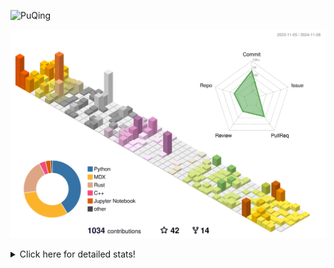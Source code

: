 ![PuQing](https://user-images.githubusercontent.com/27223114/171565019-9a56fae6-b08b-421f-99db-7e830da42371.png)

![](./profile-3d-contrib/profile-season-animate.svg)

<details>
<summary>Click here for detailed stats!</summary>

<!--START_SECTION:waka-->
![Lines of code](https://img.shields.io/badge/From%20Hello%20World%20I%27ve%20Written-1.2%20million%20lines%20of%20code-blue)

**🐱 My GitHub Data** 

> 📦 410.9 kB Used in GitHub's Storage 
 > 
> 🚫 Not Opted to Hire
 > 
> 📜 59 Public Repositories 
 > 
> 🔑 30 Private Repositories 
 > 
**I'm a Night 🦉** 

```text
🌞 Morning                463 commits         ██░░░░░░░░░░░░░░░░░░░░░░░   06.45 % 
🌆 Daytime                3056 commits        ███████████░░░░░░░░░░░░░░   42.60 % 
🌃 Evening                1552 commits        █████░░░░░░░░░░░░░░░░░░░░   21.64 % 
🌙 Night                  2102 commits        ███████░░░░░░░░░░░░░░░░░░   29.30 % 
```


📊 **This Week I Spent My Time On** 

```text
💬 Programming Languages: 
Browsing                 14 hrs 49 mins      █████████░░░░░░░░░░░░░░░░   36.27 % 
Searching                6 hrs 14 mins       ████░░░░░░░░░░░░░░░░░░░░░   15.26 % 
GitHubing                5 hrs 45 mins       ████░░░░░░░░░░░░░░░░░░░░░   14.08 % 
Python                   3 hrs 15 mins       ██░░░░░░░░░░░░░░░░░░░░░░░   07.99 % 
CLI                      2 hrs 57 mins       ██░░░░░░░░░░░░░░░░░░░░░░░   07.24 % 

🔥 Editors: 
Chrome                   31 hrs 51 mins      ███████████████████░░░░░░   77.98 % 
VS Code                  5 hrs 26 mins       ███░░░░░░░░░░░░░░░░░░░░░░   13.30 % 
fish                     2 hrs 57 mins       ██░░░░░░░░░░░░░░░░░░░░░░░   07.24 % 
Obsidian                 36 mins             ░░░░░░░░░░░░░░░░░░░░░░░░░   01.48 % 

💻 Operating System: 
Mac                      35 hrs 25 mins      ██████████████████████░░░   86.70 % 
Linux                    4 hrs 27 mins       ███░░░░░░░░░░░░░░░░░░░░░░   10.90 % 
WSL                      58 mins             █░░░░░░░░░░░░░░░░░░░░░░░░   02.40 % 
```


<!--END_SECTION:waka-->
</details>
